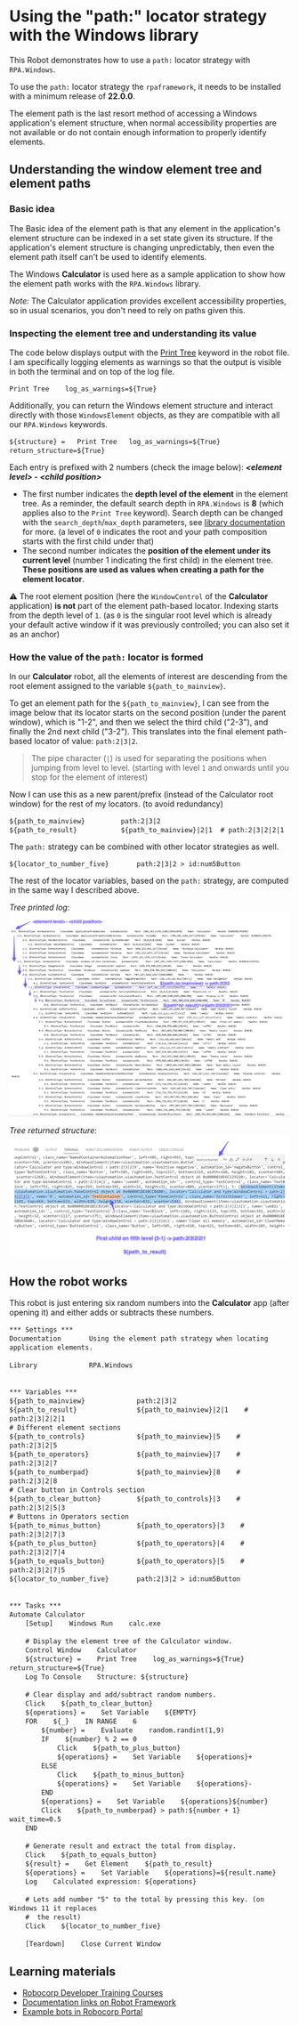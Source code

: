 # Using the "path:" locator strategy with the Windows library

This Robot demonstrates how to use a `path:` locator strategy with `RPA.Windows`.

To use the `path:` locator strategy the `rpaframework`, it needs to be installed with a
minimum release of **22.0.0**.

The element path is the last resort method of accessing a Windows application's element
structure, when normal accessibility properties are not available or do not contain
enough information to properly identify elements.

## Understanding the window element tree and element paths

### Basic idea

The Basic idea of the element path is that any element in the application's element
structure can be indexed in a set state given its structure. If the application's
element structure is changing unpredictably, then even the element path itself can't be
used to identify elements.

The Windows **Calculator** is used here as a sample application to show how the element
path works with the `RPA.Windows` library.

*Note:* The Calculator application provides excellent accessibility properties, so in
usual scenarios, you don't need to rely on paths given this.

### Inspecting the element tree and understanding its value

The code below displays output with the [Print Tree](https://robocorp.com/docs/libraries/rpa-framework/rpa-windows/keywords#print-tree)
keyword in the robot file. I am specifically logging elements as warnings so that the
output is visible in both the terminal and on top of the log file.

```robotframework
Print Tree    log_as_warnings=${True}
```

Additionally, you can return the Windows element structure and interact directly with
those `WindowsElement` objects, as they are compatible with all our `RPA.Windows`
keywords.

```robotframework
${structure} =   Print Tree   log_as_warnings=${True}    return_structure=${True}
```

Each entry is prefixed with 2 numbers (check the image below):
**_\<element level\>_ - _\<child position\>_**

- The first number indicates the **depth level of the element** in the element tree.
  As a reminder, the default search depth in `RPA.Windows` is **8** (which applies also
  to the `Print Tree` keyword). Search depth can be changed with the
  `search_depth`/`max_depth` parameters, see [library documentation](https://robocorp.com/docs/libraries/rpa-framework/rpa-windows)
  for more. (a level of `0` indicates the root and your path composition starts with
  the first child under that)
- The second number indicates the **position of the element under its current level**
  (number 1 indicating the first child) in the element tree.
  **These positions are used as values when creating a path for the element locator**.

⚠️ The root element position (here the `WindowControl` of the **Calculator** application)
**is not** part of the element path-based locator. Indexing starts from the depth level
of `1`. (as `0` is the singular root level which is already your default active window
if it was previously controlled; you can also set it as an anchor)

### How the value of the `path:` locator is formed

In our **Calculator** robot, all the elements of interest are descending from the root
element assigned to the variable `${path_to_mainview}`.

To get an element path for the `${path_to_mainview}`, I can see from the image below
that its locator starts on the second position (under the parent window), which is
"1-2", and then we select the third child ("2-3"), and finally the 2nd next child
("3-2"). This translates into the final element path-based locator of value:
`path:2|3|2`.

> The pipe character (`|`) is used for separating the positions when jumping from level
> to level. (starting with level `1` and onwards until you stop for the element of
> interest)

Now I can use this as a new parent/prefix (instead of the Calculator root window) for
the rest of my locators. (to avoid redundancy)

```robotframework
${path_to_mainview}         path:2|3|2
${path_to_result}           ${path_to_mainview}|2|1  # path:2|3|2|2|1
```

The `path:` strategy can be combined with other locator strategies as well.

```robotframework
${locator_to_number_five}       path:2|3|2 > id:num5Button
```

The rest of the locator variables, based on the `path:` strategy, are computed in the
same way I described above.

*Tree printed log*:
![Tree printed log](images/tree-log.png)

*Tree returned structure*:
![Tree returned structure](images/tree-structure.png)

## How the robot works

This robot is just entering six random numbers into the **Calculator** app
(after opening it) and either adds or subtracts these numbers.

```robotframework
*** Settings ***
Documentation       Using the element path strategy when locating application elements.

Library             RPA.Windows


*** Variables ***
${path_to_mainview}             path:2|3|2
${path_to_result}               ${path_to_mainview}|2|1    # path:2|3|2|2|1
# Different element sections
${path_to_controls}             ${path_to_mainview}|5    # path:2|3|2|5
${path_to_operators}            ${path_to_mainview}|7    # path:2|3|2|7
${path_to_numberpad}            ${path_to_mainview}|8    # path:2|3|2|8
# Clear button in Controls section
${path_to_clear_button}         ${path_to_controls}|3    # path:2|3|2|5|3
# Buttons in Operators section
${path_to_minus_button}         ${path_to_operators}|3    # path:2|3|2|7|3
${path_to_plus_button}          ${path_to_operators}|4    # path:2|3|2|7|4
${path_to_equals_button}        ${path_to_operators}|5    # path:2|3|2|7|5
${locator_to_number_five}       path:2|3|2 > id:num5Button


*** Tasks ***
Automate Calculator
    [Setup]    Windows Run    calc.exe

    # Display the element tree of the Calculator window.
    Control Window    Calculator
    ${structure} =    Print Tree    log_as_warnings=${True}    return_structure=${True}
    Log To Console    Structure: ${structure}

    # Clear display and add/subtract random numbers.
    Click    ${path_to_clear_button}
    ${operations} =    Set Variable    ${EMPTY}
    FOR    ${_}    IN RANGE    6
        ${number} =    Evaluate    random.randint(1,9)
        IF    ${number} % 2 == 0
            Click    ${path_to_plus_button}
            ${operations} =    Set Variable    ${operations}+
        ELSE
            Click    ${path_to_minus_button}
            ${operations} =    Set Variable    ${operations}-
        END
        ${operations} =    Set Variable    ${operations}${number}
        Click    ${path_to_numberpad} > path:${number + 1}    wait_time=0.5
    END

    # Generate result and extract the total from display.
    Click    ${path_to_equals_button}
    ${result} =    Get Element    ${path_to_result}
    ${operations} =    Set Variable    ${operations}=${result.name}
    Log    Calculated expression: ${operations}

    # Lets add number "5" to the total by pressing this key. (on Windows 11 it replaces
    #  the result)
    Click    ${locator_to_number_five}

    [Teardown]    Close Current Window
```

## Learning materials

- [Robocorp Developer Training Courses](https://robocorp.com/docs/courses)
- [Documentation links on Robot Framework](https://robocorp.com/docs/languages-and-frameworks/robot-framework)
- [Example bots in Robocorp Portal](https://robocorp.com/portal)

